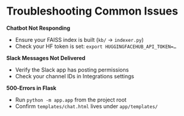 # Troubleshooting Common Issues

**Chatbot Not Responding**  
- Ensure your FAISS index is built (`kb/` → `indexer.py`)  
- Check your HF token is set: `export HUGGINGFACEHUB_API_TOKEN=…`

**Slack Messages Not Delivered**  
- Verify the Slack app has posting permissions  
- Check your channel IDs in Integrations settings  

**500‑Errors in Flask**  
- Run `python -m app.app` from the project root  
- Confirm `templates/chat.html` lives under `app/templates/`
